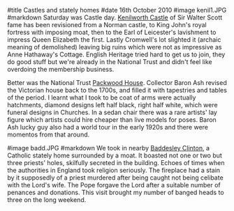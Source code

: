 #title Castles and stately homes
#date 16th October 2010
#image kenil1.JPG
#markdown
Saturday was Castle day.
[Kenilworth Castle](https://www.english-heritage.org.uk/visit/places/kenilworth-castle/)
of Sir Walter Scott fame has been revisioned from a Norman castle, to King John's royal fortress with imposing moat, then to the Earl of Leicester's lavishment to impress Queen Elizabeth the first. Lastly Cromwell's lot slighted it (archaic meaning of demolished) leaving big ruins which were not as impressive as Anne Hathaway's Cottage. English Heritage tried hard to get us to join, they do good stuff but we're already in the National Trust and didn't feel like overdoing the membership business.

Better was the National Trust
[Packwood House](https://www.nationaltrust.org.uk/packwood-house).
Collector Baron Ash revised the Victorian house back to the 1700s, and filled it with tapestries and tables of the period. I learnt what I took to be coat of arms were actually hatchments, diamond designs left half black, right half white, which were funeral designs in Churches. In a sedan chair there was a rare artists' lay figure which artists could hire cheaper than live models for poses. Baron Ash lucky guy also had a world tour in the early 1920s and there were momentos from that around.

#image badd.JPG
#markdown
We took in nearby
[Baddesley Clinton](https://www.nationaltrust.org.uk/baddesley-clinton),
a Catholic stately home surrounded by a moat. It boasted not one or two but three priests' holes, skilfully secreted in the building. Echoes of times when the authorities in England took religion seriously. The fireplace had a stain by it supposedly of a priest murdered after being caught not being celibate with the Lord's wife. The Pope forgave the Lord after a suitable number of penances and donations. This visit brought my number of banged heads to three on the long weekend.
